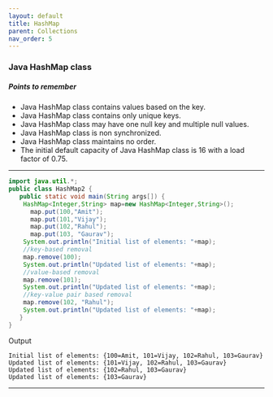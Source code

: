 ```yaml
---
layout: default
title: HashMap
parent: Collections
nav_order: 5
---
```

### Java HashMap class


##### Points to remember

- Java HashMap class contains values based on the key.
- Java HashMap class contains only unique keys.
- Java HashMap class may have one null key and multiple null values.
- Java HashMap class is non synchronized.
- Java HashMap class maintains no order.
- The initial default capacity of Java HashMap class is 16 with a load factor of 0.75.



---------

```java
import java.util.*;  
public class HashMap2 {  
   public static void main(String args[]) {  
    HashMap<Integer,String> map=new HashMap<Integer,String>();          
      map.put(100,"Amit");    
      map.put(101,"Vijay");    
      map.put(102,"Rahul");  
      map.put(103, "Gaurav");  
    System.out.println("Initial list of elements: "+map);  
    //key-based removal  
    map.remove(100);  
    System.out.println("Updated list of elements: "+map);  
    //value-based removal  
    map.remove(101);  
    System.out.println("Updated list of elements: "+map);  
    //key-value pair based removal  
    map.remove(102, "Rahul");  
    System.out.println("Updated list of elements: "+map);  
   }      
}  
```
Output
```
Initial list of elements: {100=Amit, 101=Vijay, 102=Rahul, 103=Gaurav}
Updated list of elements: {101=Vijay, 102=Rahul, 103=Gaurav}
Updated list of elements: {102=Rahul, 103=Gaurav}
Updated list of elements: {103=Gaurav}
```

---------

